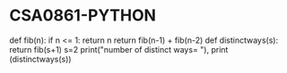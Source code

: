 # CSA0861-PYTHON
def fib(n):
    if n <= 1:
        return n
    return fib(n-1) + fib(n-2)
def distinctways(s):
    return fib(s+1)
s=2
print("number of distinct ways= "),
print (distinctways(s))

